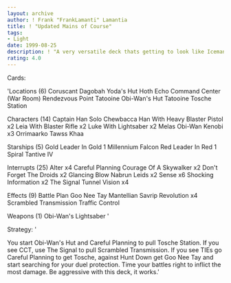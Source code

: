 ```yaml
---
layout: archive
author: ! Frank "FrankLamanti" Lamantia
title: ! "Updated Mains of Course"
tags:
- Light
date: 1999-08-25
description: ! "A very versatile deck thats getting to look like Iceman's No Shelter..."
rating: 4.0
---
```

Cards: 

'Locations (6)
Coruscant
Dagobah Yoda's Hut
Hoth Echo Command Center (War Room)
Rendezvous Point
Tatooine Obi-Wan's Hut
Tatooine Tosche Station

Characters (14)
Captain Han Solo
Chewbacca
Han With Heavy Blaster Pistol x2
Leia With Blaster Rifle x2
Luke With Lightsaber x2
Melas
Obi-Wan Kenobi x3
Orrimaarko
Tawss Khaa

Starships (5)
Gold Leader In Gold 1
Millennium Falcon
Red Leader In Red 1
Spiral
Tantive IV

Interrupts (25)
Alter x4
Careful Planning
Courage Of A Skywalker x2
Don't Forget The Droids x2
Glancing Blow
Nabrun Leids x2
Sense x6
Shocking Information x2
The Signal
Tunnel Vision x4

Effects (9)
Battle Plan
Goo Nee Tay
Mantellian Savrip
Revolution x4
Scrambled Transmission
Traffic Control

Weapons (1)
Obi-Wan's Lightsaber '

Strategy: '

You start Obi-Wan's Hut and Careful Planning to pull Tosche Station.  If you see CCT, use The Signal to pull Scrambled Transmission.  If you see TIEs go Careful Planning to get Tosche, against Hunt Down get Goo Nee Tay and start searching for your duel protection.  Time your battles right to inflict the most damage.  Be aggressive with this deck, it works.'